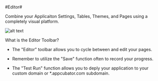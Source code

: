 #Editor#


Combine your Applicaiton Settings, Tables, Themes, and Pages using a completely visual platform. 

![alt text](http://appcubator.com/static/img/tutorial/Editor.png)

What is the Editor Toolbar?

- The "Editor" toolbar allows you to cycle between and edit your pages. 

- Remember to utilize the "Save" function often to record your progress. 

- The "Test Run" function allows you to deply your application to your custom domain or *.appcubator.com subdomain. 
